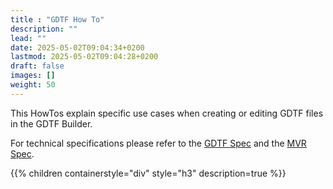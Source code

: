 ```yaml
---
title : "GDTF How To"
description: ""
lead: ""
date: 2025-05-02T09:04:34+0200
lastmod: 2025-05-02T09:04:28+0200
draft: false
images: []
weight: 50
---
```


This HowTos explain specific use cases when creating or editing GDTF files in the GDTF Builder.

For technical specifications please refer to the [GDTF Spec](gdtf_1_2) and the [MVR Spec](mvr_1_6).


{{% children containerstyle="div" style="h3" description=true %}}
